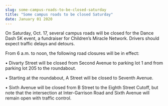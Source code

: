 ```yaml
---
slug: some-campus-roads-to-be-closed-saturday
title: "Some campus roads to be closed Saturday"
date: January 01 2020
---
```


 
<p>
  On Saturday, Oct. 17, several campus roads will be closed for the Dance Dash
  5K event, a fundraiser for Children’s Miracle Network. Drivers should expect
  traffic delays and detours.
</p>
<p>From 6​ a.m. to noon, the following road closures will be in effect:</p>
<p>
  • Divarty Street will be closed from Second Avenue to parking lot 1 and from
  parking lot 205 to the roundabout.
</p>
<p>• Starting at the roundabout, A Street will be closed to Seventh Avenue.</p>
<p>
  • Sixth Avenue will be closed from B Street to the Eighth Street Cutoff, but
  note that the intersection at Inter&#45;Garrison Road and Sixth Avenue will
  remain open with traffic control.
</p>
 

